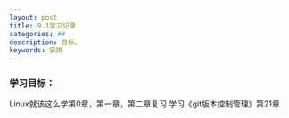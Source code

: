 ```yaml
---
layout: post
title: 9.1学习记录
categories: ##
description: 目标。
keywords: 安排
---
```


### 学习目标：
Linux就该这么学第0章，第一章，第二章复习
学习《git版本控制管理》第21章
